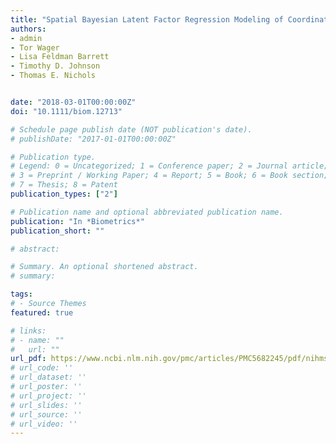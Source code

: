 ```yaml
---
title: "Spatial Bayesian Latent Factor Regression Modeling of Coordinate‐based Meta‐analysis Data"
authors:
- admin
- Tor Wager
- Lisa Feldman Barrett
- Timothy D. Johnson
- Thomas E. Nichols


date: "2018-03-01T00:00:00Z"
doi: "10.1111/biom.12713"

# Schedule page publish date (NOT publication's date).
# publishDate: "2017-01-01T00:00:00Z"

# Publication type.
# Legend: 0 = Uncategorized; 1 = Conference paper; 2 = Journal article;
# 3 = Preprint / Working Paper; 4 = Report; 5 = Book; 6 = Book section;
# 7 = Thesis; 8 = Patent
publication_types: ["2"]

# Publication name and optional abbreviated publication name.
publication: "In *Biometrics*"
publication_short: ""

# abstract: 

# Summary. An optional shortened abstract.
# summary: 

tags:
# - Source Themes
featured: true

# links:
# - name: ""
#   url: ""
url_pdf: https://www.ncbi.nlm.nih.gov/pmc/articles/PMC5682245/pdf/nihms870766.pdf
# url_code: ''
# url_dataset: ''
# url_poster: ''
# url_project: ''
# url_slides: ''
# url_source: ''
# url_video: ''
---
```






